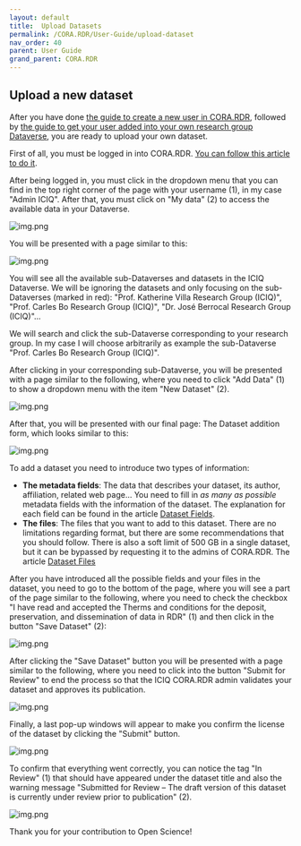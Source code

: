 ```yaml
---
layout: default
title:  Upload Datasets 
permalink: /CORA.RDR/User-Guide/upload-dataset
nav_order: 40
parent: User Guide
grand_parent: CORA.RDR
---
```


## Upload a new dataset

After you have done 
[the guide to create a new user in CORA.RDR](https://iciq-dmp.github.io/CORA.RDR/User-Guide/Create-User), followed by 
[the guide to get your user added into your own research group Dataverse](https://iciq-dmp.github.io/CORA.RDR/User-Guide/Add-User-ICIQ-Dataverse),
you are ready to upload your own dataset. 

First of all, you must be logged in into CORA.RDR. 
[You can follow this article to do it](https://iciq-dmp.github.io/CORA.RDR/User-Guide/Add-User-ICIQ-Dataverse). 

After being logged in, you must click in the dropdown menu that you can find in the top right corner of the page with 
your username (1), in my case "Admin ICIQ". After that, you must click on "My data" (2) to access the available data in 
your Dataverse. 

![img.png](../../../assets/images/CORA.RDR/dataverse-access-my-data.png)

You will be presented with a page similar to this:

![img.png](../../../assets/images/CORA.RDR/dataverse-my-data.png)

You will see all the available sub-Dataverses and datasets in the ICIQ Dataverse. We will be ignoring the datasets and 
only focusing on the sub-Dataverses (marked in red): "Prof. Katherine Villa Research Group (ICIQ)",
"Prof. Carles Bo Research Group (ICIQ)", "Dr. José Berrocal Research Group (ICIQ)"...

We will search and click the sub-Dataverse corresponding to your research group. In my case I will choose arbitrarily 
as example the 
sub-Dataverse
"Prof. Carles Bo Research Group (ICIQ)".

After clicking in your corresponding sub-Dataverse, you will be presented with a page similar to the following, where 
you need to click "Add Data" (1) to show a dropdown menu with the item "New Dataset" (2).

![img.png](../../../assets/images/CORA.RDR/dataverse-add-dataset.png)

After that, you will be presented with our final page: The Dataset addition form, which looks similar to this: 

![img.png](../../../assets/images/CORA.RDR/dataverse-create-dataset.png)

To add a dataset you need to introduce two types of information:
* **The metadata fields**: The data that describes your dataset, its author, affiliation, related web page... You need 
  to fill in *as many as possible* metadata fields with the information of the dataset. The explanation for each
  field can be found in the article [Dataset Fields](https://iciq-dmp.github.io/CORA.RDR/User-Guide/dataset-fields).
* **The files**: The files that you want to add to this dataset. There are no limitations regarding format, but there 
  are some recommendations that you should follow. There is also a soft limit of 500 GB in a single dataset, but it can
  be bypassed by requesting it to the admins of CORA.RDR. The article 
  [Dataset Files](https://iciq-dmp.github.io/CORA.RDR/User-Guide/dataset-fields) 

After you have introduced all the possible fields and your files in the dataset, you need to go to the bottom of the 
page, where you will see a part of the page similar to the following, where you need to check the checkbox "I have read 
and accepted the Therms and conditions for the deposit, preservation, and dissemination of data in RDR" (1) and then 
click in the button "Save Dataset" (2): 

![img.png](../../../assets/images/CORA.RDR/dataverse-save-dataset.png)

After clicking the "Save Dataset" button you will be presented with a page similar to the following, where you need to 
click into the button "Submit for Review" to end the process so that the ICIQ CORA.RDR admin validates your dataset and
approves its publication. 

![img.png](../../../assets/images/CORA.RDR/dataverse-submit-dataset.png)

Finally, a last pop-up windows will appear to make you confirm the license of the dataset by clicking the "Submit" 
button. 

![img.png](../../../assets/images/CORA.RDR/dataverse-submit-end.png)

To confirm that everything went correctly, you can notice the tag "In Review" (1) that should have appeared under the 
dataset title and also the warning message "Submitted for Review – The draft version of this dataset is currently under 
review prior to publication" (2).

![img.png](../../../assets/images/CORA.RDR/dataverse-confirm.png)

Thank you for your contribution to Open Science! 





